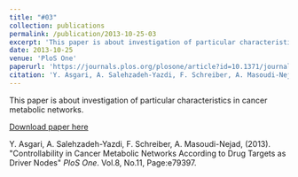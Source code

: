 ```yaml
---
title: "#03"
collection: publications
permalink: /publication/2013-10-25-03
excerpt: 'This paper is about investigation of particular characteristics in cancer metabolic networks.'
date: 2013-10-25
venue: 'PloS One'
paperurl: 'https://journals.plos.org/plosone/article?id=10.1371/journal.pone.0079397'
citation: 'Y. Asgari, A. Salehzadeh-Yazdi, F. Schreiber, A. Masoudi-Nejad, (2013). &quot;Controllability in Cancer Metabolic Networks According to Drug Targets as Driver Nodes&quot; <i>PloS One</i>. Vol.8, No.11, Page:e79397'
---
```

This paper is about investigation of particular characteristics in cancer metabolic networks.

[Download paper here](https://journals.plos.org/plosone/article?id=10.1371/journal.pone.0079397)

Y. Asgari, A. Salehzadeh-Yazdi, F. Schreiber, A. Masoudi-Nejad, (2013). "Controllability in Cancer Metabolic Networks According to Drug Targets as Driver Nodes" <i>PloS One</i>. Vol.8, No.11, Page:e79397.
